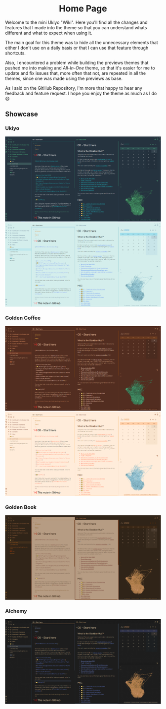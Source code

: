 <h1 align=center>Home Page</h1>

Welcome to the mini Ukiyo "Wiki". Here you'll find all the changes and features that I made into the theme so that you can understand whats different and what to expect when using it.

The main goal for this theme was to hide all the unnecessary elements that either I don't use on a daily basis or that I can use that feature through shortcuts.

Also, I encountered a problem while building the previews themes that pushed me into making and *All-In-One* theme, so that it's easier for me to update and fix issues that, more often that not, are repeated in all the themes, since one was made using the previews as base. 

As I said on the GitHub Repository, I'm more that happy to hear any feedback and feature request. I hope you enjoy the theme as much as I do :smile:

## Showcase
### Ukiyo

![](https://github.com/kinmury/obsidian-ukiyo/blob/main/wiki/docs/imgs/Ukiyo-D.png)
![](https://github.com/kinmury/obsidian-ukiyo/blob/main/wiki/docs/imgs/Ukiyo-L.png)

### Golden Coffee

![](https://github.com/kinmury/obsidian-ukiyo/blob/main/wiki/docs/imgs/GC-D.png)
![](https://github.com/kinmury/obsidian-ukiyo/blob/main/wiki/docs/imgs/GC-L.png)

### Golden Book

![](https://github.com/kinmury/obsidian-ukiyo/blob/main/wiki/docs/imgs/GB.png)

### Alchemy

![](https://github.com/kinmury/obsidian-ukiyo/blob/main/wiki/docs/imgs/Alch.png)